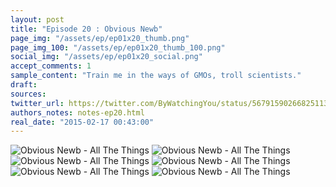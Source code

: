 ```yaml
---
layout: post
title: "Episode 20 : Obvious Newb"
page_img: "/assets/ep/ep01x20_thumb.png"
page_img_100: "/assets/ep/ep01x20_thumb_100.png"
social_img: "/assets/ep/ep01x20_social.png"
accept_comments: 1
sample_content: "Train me in the ways of GMOs, troll scientists."
draft: 
sources: 
twitter_url: https://twitter.com/ByWatchingYou/status/567915902668251136
authors_notes: notes-ep20.html
real_date: "2015-02-17 00:43:00"
---
```



<div style="margin-left: auto; margin-right: auto; width: 600px;">
  <img src="/assets/ep/ep01x20_01.png" alt="Obvious Newb - All The Things" />
  <img src="/assets/ep/ep01x20_02.png" alt="Obvious Newb - All The Things" />
  <img src="/assets/ep/ep01x20_03.png" alt="Obvious Newb - All The Things" />
  <img src="/assets/ep/ep01x20_04.png" alt="Obvious Newb - All The Things" />
  <img src="/assets/ep/ep01x20_05.png" alt="Obvious Newb - All The Things" />
  <img src="/assets/ep/ep01x20_06.png" alt="Obvious Newb - All The Things" />
</div>

<div style="display: none">
  Script:

  Batman: Train me in the ways of GMOs, troll scientists.
  Trolls: lol, new fag, n00b, obvious newb is obvious, do you even lift?
  Trolls: fag, fag, fag, ...
  [POW!]
  Trolls: LOL. Ok, newb. Follow us.
  Trolls: To make GMOs, you can go to school and learn about genes like a chump. But we prefer the asshole way...
  Trolls: RADIATION ALL THE THINGS!
  Jesus: He means "irradiate" all the things.
  Robin: I can't even tell which one is talking.
  Trolls: To make GMOs, we plant crops around nuclear waste and wait until they mutate.
  Trolls: We keep the ones that we can sell. We tame the ones that we can use. The U.S. marines deal with the rest.
  Batman: But to make memes that way, you need to find a source of memetic radiation. Something truly toxic and deadly!
  Trolls: That's where we hit a road block. We can't find an appropriate mutagen.
  Batman: Have you tried--
  Trolls: Yes, of course.
  Trolls: But raw YouTube comments are just too volatile.
</div>

